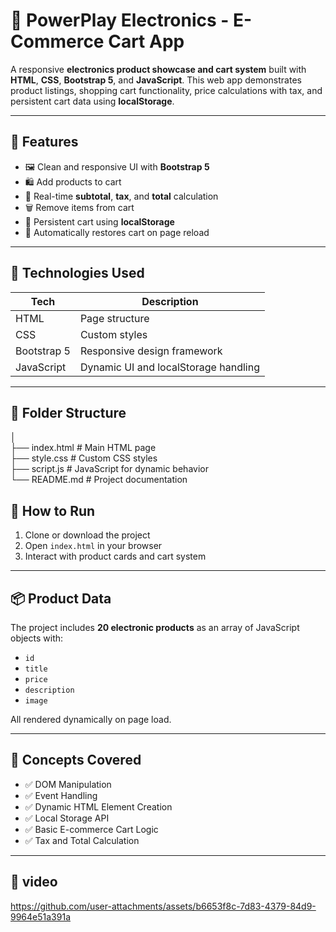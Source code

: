 # 🛒 PowerPlay Electronics - E-Commerce Cart App

A responsive **electronics product showcase and cart system** built with **HTML**, **CSS**, **Bootstrap 5**, and **JavaScript**. This web app demonstrates product listings, shopping cart functionality, price calculations with tax, and persistent cart data using **localStorage**.

---

## 🚀 Features

- 🖼️ Clean and responsive UI with **Bootstrap 5**
- 🛍️ Add products to cart
- 🧾 Real-time **subtotal**, **tax**, and **total** calculation
- 🗑️ Remove items from cart
- 💾 Persistent cart using **localStorage**
- 🔄 Automatically restores cart on page reload

---

## 🧩 Technologies Used

| Tech         | Description                               |
|--------------|-------------------------------------------|
| HTML         | Page structure                            |
| CSS          | Custom styles                             |
| Bootstrap 5  | Responsive design framework               |
| JavaScript   | Dynamic UI and localStorage handling      |

---

## 📁 Folder Structure

│<br>
├── index.html # Main HTML page<br>
├── style.css # Custom CSS styles<br>
├── script.js # JavaScript for dynamic behavior<br>
└── README.md # Project documentation<br>

## 🔧 How to Run

1. Clone or download the project
2. Open `index.html` in your browser
3. Interact with product cards and cart system

---

## 📦 Product Data

The project includes **20 electronic products** as an array of JavaScript objects with:

- `id`
- `title`
- `price`
- `description`
- `image`

All rendered dynamically on page load.

---

## 🧠 Concepts Covered

- ✅ DOM Manipulation
- ✅ Event Handling
- ✅ Dynamic HTML Element Creation
- ✅ Local Storage API
- ✅ Basic E-commerce Cart Logic
- ✅ Tax and Total Calculation

---

## 🎥 video

https://github.com/user-attachments/assets/b6653f8c-7d83-4379-84d9-9964e51a391a

